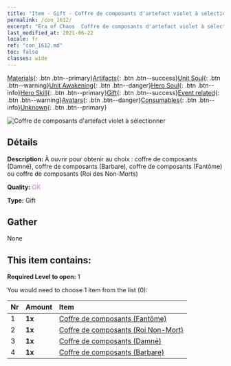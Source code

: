 ```yaml
---
title: "Item - Gift - Coffre de composants d'artefact violet à sélectionner"
permalink: /con_1612/
excerpt: "Era of Chaos  Coffre de composants d'artefact violet à sélectionner"
last_modified_at: 2021-06-22
locale: fr
ref: "con_1612.md"
toc: false
classes: wide
---
```

 [Materials](/ItemsFR/){: .btn .btn--primary}[Artifacts](/ItemsFR/Artifacts/){: .btn .btn--success}[Unit Soul](/ItemsFR/UnitSoul/){: .btn .btn--warning}[Unit Awakening](/ItemsFR/UnitAwakening/){: .btn .btn--danger}[Hero Soul](/ItemsFR/HeroSoul/){: .btn .btn--info}[Hero Skill](/ItemsFR/HeroSkill/){: .btn .btn--primary}[Gift](/ItemsFR/Gift/){: .btn .btn--success}[Event related](/ItemsFR/Events/){: .btn .btn--warning}[Avatars](/ItemsFR/Avatars/){: .btn .btn--danger}[Consumables](/ItemsFR/Consumables/){: .btn .btn--info}[Unknown](/ItemsFR/Unknown/){: .btn .btn--primary}

 ![Coffre de composants d'artefact violet à sélectionner](/images/t/i_907046.png)

## Détails
 **Description:** À ouvrir pour obtenir au choix : coffre de composants (Damné), coffre de composants (Barbare), coffre de composants (Fantôme) ou coffre de composants (Roi des Non-Morts)

 **Quality:** <span style="color: #DA70D6">OK</span>

 **Type:** Gift

## Gather

  None

## This item contains:

 **Required Level to open:** 1

 You would need to choose 1 item from the list (0):

  | Nr | Amount |     Item    |
  |:---|:-------|:------------|
  | 1 |  **1x** | [Coffre de composants (Fantôme)](/ItemsFR/con_1339/) |  | 
  | 2 |  **1x** | [Coffre de composants (Roi Non-Mort)](/ItemsFR/con_1340/) |  | 
  | 3 |  **1x** | [Coffre de composants (Damné)](/ItemsFR/con_1341/) |  | 
  | 4 |  **1x** | [Coffre de composants (Barbare)](/ItemsFR/con_1342/) |  | 
